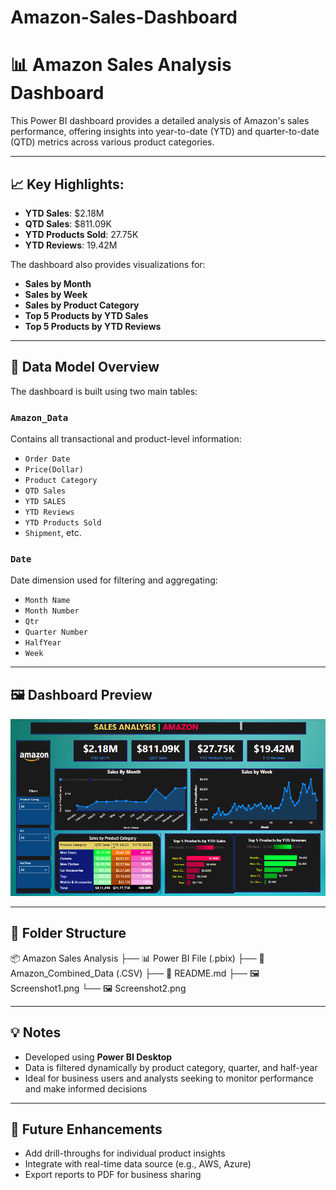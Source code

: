 # Amazon-Sales-Dashboard


# 📊 Amazon Sales Analysis Dashboard

This Power BI dashboard provides a detailed analysis of Amazon's sales performance, offering insights into year-to-date (YTD) and quarter-to-date (QTD) metrics across various product categories.

---

## 📈 Key Highlights:

- **YTD Sales**: $2.18M  
- **QTD Sales**: $811.09K  
- **YTD Products Sold**: 27.75K  
- **YTD Reviews**: 19.42M  

The dashboard also provides visualizations for:
- **Sales by Month**
- **Sales by Week**
- **Sales by Product Category**
- **Top 5 Products by YTD Sales**
- **Top 5 Products by YTD Reviews**

---

## 🧾 Data Model Overview

The dashboard is built using two main tables:

### `Amazon_Data`
Contains all transactional and product-level information:
- `Order Date`
- `Price(Dollar)`
- `Product Category`
- `QTD Sales`
- `YTD SALES`
- `YTD Reviews`
- `YTD Products Sold`
- `Shipment`, etc.

### `Date`
Date dimension used for filtering and aggregating:
- `Month Name`
- `Month Number`
- `Qtr`
- `Quarter Number`
- `HalfYear`
- `Week`

---

## 🖼️ Dashboard Preview

![Amazon Sales Dashboard](./Screenshot.png)

---

## 📁 Folder Structure


📦 Amazon Sales Analysis
├── 📊 Power BI File (.pbix)
├── 📁 Amazon_Combined_Data (.CSV)
├── 📄 README.md
├── 🖼️ Screenshot1.png
└── 🖼️ Screenshot2.png





---

## 💡 Notes

- Developed using **Power BI Desktop**
- Data is filtered dynamically by product category, quarter, and half-year
- Ideal for business users and analysts seeking to monitor performance and make informed decisions

---

## 🧠 Future Enhancements

- Add drill-throughs for individual product insights
- Integrate with real-time data source (e.g., AWS, Azure)
- Export reports to PDF for business sharing


